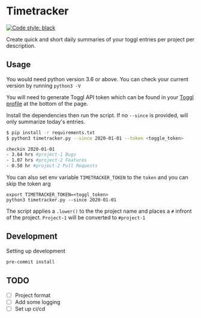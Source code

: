 # Timetracker

<a href="https://github.com/psf/black"><img alt="Code style: black" src="https://img.shields.io/badge/code%20style-black-000000.svg"></a>

Create quick and short daily summaries of your toggl entries per project per description.

## Usage

You would need python version 3.6 or above. You can check your current version by running `python3 -V`

You will need to generate Toggl API token which can be found in your [Toggl profile](https://toggl.com/app/profile) at the bottom of the page.

Install the dependencies then run the script. If no `--since` is provided, will only summarize today's entries.

```bash
$ pip install -r requirements.txt
$ python3 timetracker.py --since 2020-01-01 --token <toggle_token>

checkin 2020-01-01
- 3.64 hrs #project-1 Bugs
- 1.07 hrs #project-2 Features
- 0.50 hr #project-2 Pull Requests
```

You can also set env variable `TIMETRACKER_TOKEN` to the `token` and you can skip
the token arg
```
export TIMETRACKER_TOKEN=<toggl_token>
python3 timetracker.py --since 2020-01-01
```

The script applies a `.lower()` to the the project name and places a `#` infront of the project. `Project-1` will be converted to `#project-1`

## Development
Setting up development

```bash
pre-commit install
```

## TODO
- [ ] Project format
- [ ] Add some logging
- [ ] Set up ci/cd

